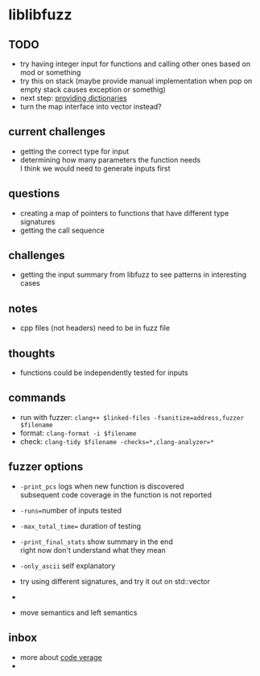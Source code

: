 # liblibfuzz

## TODO
- try having integer input for functions and calling other ones based on mod or something
- try this on stack (maybe provide manual implementation when pop on empty stack causes exception or somethig)
- next step: [providing dictionaries](https://chromium.googlesource.com/chromium/src/+/master/testing/libfuzzer/efficient_fuzzer.md)
- turn the map interface into vector instead?

## current challenges
- getting the correct type for input
- determining how many parameters the function needs  
I think we would need to generate inputs first

## questions
- creating a map of pointers to functions that have different type signatures
- getting the call sequence 

## challenges
- getting the input summary from libfuzz to see patterns in interesting cases

## notes
- cpp files (not headers) need to be in fuzz file

## thoughts
- functions could be independently tested for inputs


## commands
- run with fuzzer: `clang++ $linked-files -fsanitize=address,fuzzer $filename`
- format: `clang-format -i $filename`
- check: `clang-tidy $filename -checks=*,clang-analyzer=*`

## fuzzer options
- `-print_pcs` logs when new function is discovered
<br>subsequent code coverage in the function is not reported
- `-runs=`number of inputs tested
- `-max_total_time=` duration of testing
- `-print_final_stats` show summary in the end
<br> right now don't understand what they mean
- `-only_ascii` self explanatory


- try using different signatures, and try it out on std::vector
- 


- move semantics and left semantics


## inbox

- more about [code <colgroup></colgroup>verage](https://clang.llvm.org/docs/SourceBasedCodeCoverage.html)
- 